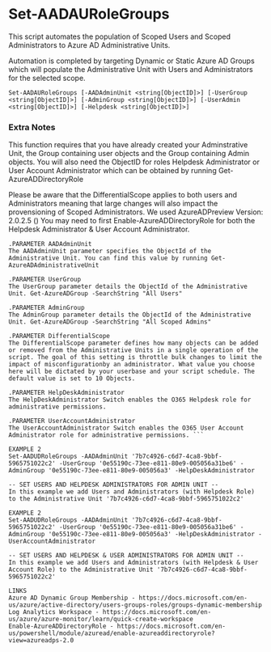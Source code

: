 # Set-AADAURoleGroups
This script automates the population of Scoped Users and Scoped Administrators to Azure AD Administrative Units.

Automation is completed by targeting Dynamic or Static Azure AD Groups which will populate the Administrative Unit with Users and Administrators for the selected scope. 

```Set-AADAURoleGroups [-AADAdminUnit <string[ObjectID]>] [-UserGroup <string[ObjectID]>] [-AdminGroup <string[ObjectID]>] [-UserAdmin <string[ObjectID]>] [-Helpdesk <string[ObjectID]>] ```

### Extra Notes ###

This function requires that you have already created your Adminstrative Unit, the Group containing user objects and the Group containing Admin objects. You will also need the ObjectID for roles Helpdesk Administrator or User Account Administrator which can be obtained by running Get-AzureADDirectoryRole

Please be aware that the DifferentialScope applies to both users and Administrators meaning that large changes will also impact the provensioning of Scoped Administrators.  We used AzureADPreview Version: 2.0.2.5 () You may need to first Enable-AzureADDirectoryRole for both the Helpdesk Administrator & User Account Administrator.

```
.PARAMETER AADAdminUnit
The AADAdminUnit parameter specifies the ObjectId of the Administrative Unit. You can find this value by running Get-AzureADAdministrativeUnit 

.PARAMETER UserGroup
The UserGroup parameter details the ObjectId of the Administrative Unit. Get-AzureADGroup -SearchString "All Users"

.PARAMETER AdminGroup
The AdminGroup parameter details the ObjectId of the Administrative Unit. Get-AzureADGroup -SearchString "All Scoped Admins"

.PARAMETER DifferentialScope
The DifferentialScope parameter defines how many objects can be added or removed from the Administrative Units in a single operation of the script. The goal of this setting is throttle bulk changes to limit the impact of misconfigurationby an administrator. What value you choose here will be dictated by your userbase and your script schedule. The default value is set to 10 Objects. 

.PARAMETER HelpDeskAdministrator
The HelpDeskAdministrator Switch enables the O365 Helpdesk role for administrative permissions. 

.PARAMETER UserAccountAdministrator
The UserAccountAdministrator Switch enables the O365 User Account Administrator role for administrative permissions. ```

EXAMPLE 2
Set-AADUDRoleGroups -AADAdminUnit '7b7c4926-c6d7-4ca8-9bbf-5965751022c2' -UserGroup '0e55190c-73ee-e811-80e9-005056a31be6' -AdminGroup '0e55190c-73ee-e811-80e9-005056a3' -HelpDeskAdministrator

-- SET USERS AND HELPDESK ADMINISTRATORS FOR ADMIN UNIT --
In this example we add Users and Administrators (with Helpdesk Role) to the Administrative Unit '7b7c4926-c6d7-4ca8-9bbf-5965751022c2' 

EXAMPLE 2
Set-AADUDRoleGroups -AADAdminUnit '7b7c4926-c6d7-4ca8-9bbf-5965751022c2' -UserGroup '0e55190c-73ee-e811-80e9-005056a31be6' -AdminGroup '0e55190c-73ee-e811-80e9-005056a3' -HelpDeskAdministrator -UserAccountAdministrator

-- SET USERS AND HELPDESK & USER ADMINISTRATORS FOR ADMIN UNIT --
In this example we add Users and Administrators (with Helpdesk & User Account Role) to the Administrative Unit '7b7c4926-c6d7-4ca8-9bbf-5965751022c2' 

LINKS
Azure AD Dynamic Group Membership - https://docs.microsoft.com/en-us/azure/active-directory/users-groups-roles/groups-dynamic-membership
Log Analytics Workspace - https://docs.microsoft.com/en-us/azure/azure-monitor/learn/quick-create-workspace
Enable-AzureADDirectoryRole - https://docs.microsoft.com/en-us/powershell/module/azuread/enable-azureaddirectoryrole?view=azureadps-2.0 
